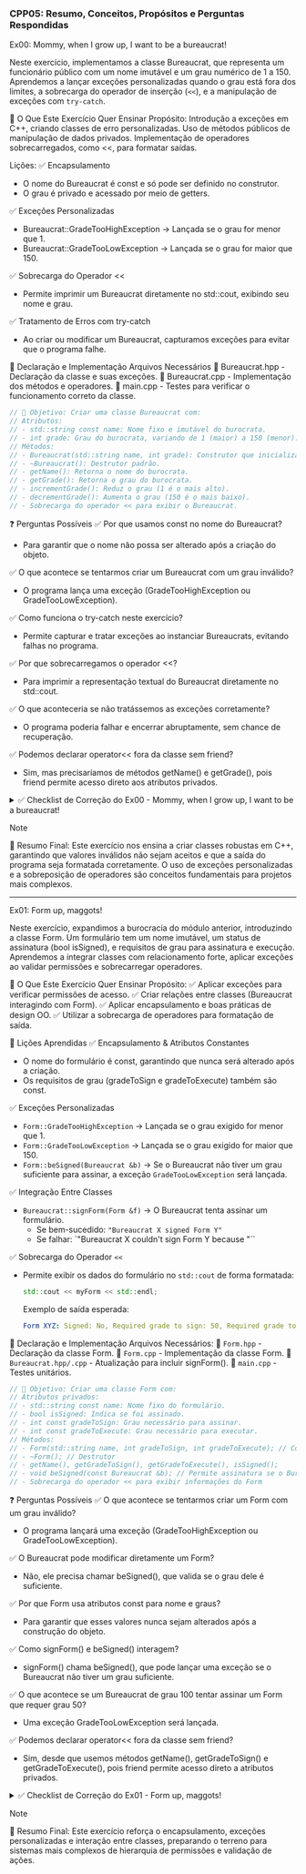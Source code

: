 ### CPP05: Resumo, Conceitos, Propósitos e Perguntas Respondidas

Ex00: Mommy, when I grow up, I want to be a bureaucrat!

Neste exercício, implementamos a classe Bureaucrat, que representa um funcionário público com um nome imutável e um grau numérico de 1 a 150. Aprendemos a lançar exceções personalizadas quando o grau está fora dos limites, a sobrecarga do operador de inserção (`<<`), e a manipulação de exceções com `try-catch`.

📌 O Que Este Exercício Quer Ensinar
Propósito:
Introdução a exceções em C++, criando classes de erro personalizadas.
Uso de métodos públicos de manipulação de dados privados.
Implementação de operadores sobrecarregados, como <<, para formatar saídas.

Lições:
✅ Encapsulamento
- O nome do Bureaucrat é const e só pode ser definido no construtor.
- O grau é privado e acessado por meio de getters.

✅ Exceções Personalizadas
- Bureaucrat::GradeTooHighException → Lançada se o grau for menor que 1.
- Bureaucrat::GradeTooLowException → Lançada se o grau for maior que 150.

✅ Sobrecarga do Operador <<
- Permite imprimir um Bureaucrat diretamente no std::cout, exibindo seu nome e grau.

✅ Tratamento de Erros com try-catch
- Ao criar ou modificar um Bureaucrat, capturamos exceções para evitar que o programa falhe.


📂 Declaração e Implementação
Arquivos Necessários
📌 Bureaucrat.hpp - Declaração da classe e suas exceções.
📌 Bureaucrat.cpp - Implementação dos métodos e operadores.
📌 main.cpp - Testes para verificar o funcionamento correto da classe.

```c++
// 📌 Objetivo: Criar uma classe Bureaucrat com:
// Atributos:
// - std::string const name: Nome fixo e imutável do burocrata.  
// - int grade: Grau do burocrata, variando de 1 (maior) a 150 (menor).  
// Métodos:
// - Bureaucrat(std::string name, int grade): Construtor que inicializa o nome e o grau.  
// - ~Bureaucrat(): Destrutor padrão.  
// - getName(): Retorna o nome do burocrata.  
// - getGrade(): Retorna o grau do burocrata.  
// - incrementGrade(): Reduz o grau (1 é o mais alto).  
// - decrementGrade(): Aumenta o grau (150 é o mais baixo).  
// - Sobrecarga do operador << para exibir o Bureaucrat.  
```

❓ Perguntas Possíveis
✅ Por que usamos const no nome do Bureaucrat?
- Para garantir que o nome não possa ser alterado após a criação do objeto.

✅ O que acontece se tentarmos criar um Bureaucrat com um grau inválido?
- O programa lança uma exceção (GradeTooHighException ou GradeTooLowException).

✅ Como funciona o try-catch neste exercício?
- Permite capturar e tratar exceções ao instanciar Bureaucrats, evitando falhas no programa.

✅ Por que sobrecarregamos o operador <<?
- Para imprimir a representação textual do Bureaucrat diretamente no std::cout.

✅ O que aconteceria se não tratássemos as exceções corretamente?
- O programa poderia falhar e encerrar abruptamente, sem chance de recuperação.

✅ Podemos declarar operator<< fora da classe sem friend?
- Sim, mas precisaríamos de métodos getName() e getGrade(), pois friend permite acesso direto aos atributos privados.

<details>
<summary>✅ Checklist de Correção do Ex00 - Mommy, when I grow up, I want to be a bureaucrat!</summary>

🔹 Estrutura e Implementação
✅ Makefile
- O código deve compilar com os flags corretos: -Wall -Wextra -Werror.

✅ Classe Bureaucrat
- Existe uma classe Bureaucrat corretamente definida.

✅ Atributos
- O nome (name) é const e não pode ser alterado depois da criação.
- O grau (grade) varia entre 1 e 150 (1 é o mais alto, 150 o mais baixo).

✅ Exceções
- São lançadas exceções se tentarmos criar um Bureaucrat com um grau fora do intervalo permitido:
- GradeTooHighException para valores menores que 1.
- GradeTooLowException para valores maiores que 150.

✅ Métodos de Acesso (Getters)
- Métodos getName() e getGrade() estão implementados corretamente.

✅ Incremento e Decremento de Grau
- incrementGrade(): Reduz o valor do grau (exemplo: 3 → 2).
- decrementGrade(): Aumenta o valor do grau (exemplo: 3 → 4).
- Ambos os métodos lançam exceções se o grau ultrapassar os limites.

✅ Herança de std::exception
- As exceções devem herdar de std::exception, permitindo serem capturadas com catch (std::exception &e).

✅ Sobrecarga do Operador <<
- O operador << foi sobrecarregado corretamente para exibir as informações do Bureaucrat no formato:

```c++
<name>, bureaucrat grade <grade>.
```

---

❓ Perguntas Possíveis na Avaliação
✅ Por que o nome do Bureaucrat é const?
- Para garantir que o nome não seja alterado após a criação do objeto.

✅ O que acontece se tentarmos criar um Bureaucrat com um grau inválido?
- O programa lança uma exceção (GradeTooHighException ou GradeTooLowException).

✅ Por que usamos try-catch nesse exercício?
- Para evitar crashes inesperados, permitindo tratar erros e continuar a execução do programa.

✅ Como funciona a herança de exceções?
- GradeTooHighException e GradeTooLowException herdam de std::exception, tornando-as padronizadas e fáceis de capturar.

✅ Por que sobrecarregamos o operador <<?
- Para facilitar a exibição de um Bureaucrat sem precisar chamar métodos getName() e getGrade() manualmente.

✅ É possível declarar a sobrecarga do operador << fora da classe Bureaucrat?
- Sim, mas precisaríamos usar métodos getName() e getGrade(), pois friend permite acesso direto aos atributos privados.

</details>


> [!NOTE]
> 🚀 Resumo Final:
> Este exercício nos ensina a criar classes robustas em C++, garantindo que valores inválidos não sejam aceitos e que a saída do programa seja formatada corretamente. O uso de exceções personalizadas e a sobreposição de operadores são conceitos fundamentais para projetos mais complexos.

---

Ex01: Form up, maggots!

Neste exercício, expandimos a burocracia do módulo anterior, introduzindo a classe Form. Um formulário tem um nome imutável, um status de assinatura (bool isSigned), e requisitos de grau para assinatura e execução. Aprendemos a integrar classes com relacionamento forte, aplicar exceções ao validar permissões e sobrecarregar operadores.

📌 O Que Este Exercício Quer Ensinar
Propósito:
✅ Aplicar exceções para verificar permissões de acesso.
✅ Criar relações entre classes (Bureaucrat interagindo com Form).
✅ Aplicar encapsulamento e boas práticas de design OO.
✅ Utilizar a sobrecarga de operadores para formatação de saída.

📖 Lições Aprendidas
✅ Encapsulamento & Atributos Constantes
- O nome do formulário é const, garantindo que nunca será alterado após a criação.
- Os requisitos de grau (gradeToSign e gradeToExecute) também são const.

✅ Exceções Personalizadas
- `Form::GradeTooHighException` → Lançada se o grau exigido for menor que 1.
- `Form::GradeTooLowException` → Lançada se o grau exigido for maior que 150.
- `Form::beSigned(Bureaucrat &b)` → Se o Bureaucrat não tiver um grau suficiente para assinar, a exceção `GradeTooLowException` será lançada.

✅ Integração Entre Classes
- `Bureaucrat::signForm(Form &f)` → O Bureaucrat tenta assinar um formulário.
    - Se bem-sucedido: `"Bureaucrat X signed Form Y"`
    - Se falhar: `"Bureaucrat X couldn't sign Form Y because <motivo>"``

✅ Sobrecarga do Operador `<<`
- Permite exibir os dados do formulário no `std::cout` de forma formatada:
  ```c++
  std::cout << myForm << std::endl;
  ```
  Exemplo de saída esperada:
  ```yaml
  Form XYZ: Signed: No, Required grade to sign: 50, Required grade to execute: 25.
  ```

📂 Declaração e Implementação
Arquivos Necessários:
📌 `Form.hpp` - Declaração da classe Form.
📌 `Form.cpp` - Implementação da classe Form.
📌 `Bureaucrat.hpp/.cpp` - Atualização para incluir signForm().
📌 `main.cpp` - Testes unitários.

```c++
// 📌 Objetivo: Criar uma classe Form com:
// Atributos privados:
// - std::string const name: Nome fixo do formulário.
// - bool isSigned: Indica se foi assinado.
// - int const gradeToSign: Grau necessário para assinar.
// - int const gradeToExecute: Grau necessário para executar.
// Métodos:
// - Form(std::string name, int gradeToSign, int gradeToExecute); // Construtor
// - ~Form(); // Destrutor
// - getName(), getGradeToSign(), getGradeToExecute(), isSigned();
// - void beSigned(const Bureaucrat &b); // Permite assinatura se o Bureaucrat tiver permissão
// - Sobrecarga do operador << para exibir informações do Form
```

❓ Perguntas Possíveis
✅ O que acontece se tentarmos criar um Form com um grau inválido?
- O programa lançará uma exceção (GradeTooHighException ou GradeTooLowException).

✅ O Bureaucrat pode modificar diretamente um Form?
- Não, ele precisa chamar beSigned(), que valida se o grau dele é suficiente.

✅ Por que Form usa atributos const para nome e graus?
- Para garantir que esses valores nunca sejam alterados após a construção do objeto.

✅ Como signForm() e beSigned() interagem?
- signForm() chama beSigned(), que pode lançar uma exceção se o Bureaucrat não tiver um grau suficiente.

✅ O que acontece se um Bureaucrat de grau 100 tentar assinar um Form que requer grau 50?
- Uma exceção GradeTooLowException será lançada.

✅ Podemos declarar operator<< fora da classe sem friend?
- Sim, desde que usemos métodos getName(), getGradeToSign() e getGradeToExecute(), pois friend permite acesso direto a atributos privados.

<details> <summary>✅ Checklist de Correção do Ex01 - Form up, maggots!</summary>

🔹 Estrutura e Implementação
✅ Makefile
- O código deve compilar com os flags corretos: -Wall -Wextra -Werror.

✅ Classe Form
- Existe uma classe Form corretamente definida.

✅ Atributos
- O nome (name) é const e não pode ser alterado depois da criação.
- O grau requerido para assinar a forma é const e fica entre 1 (mais alto) e 150 (mais baixo).
- O grau requerido para executar a forma também é const e fica entre 1 (mais alto) e 150 (mais baixo).
- A variável signed (que indica se a forma foi assinada ou não) é bool e inicialmente é false.

✅ Métodos de Acesso (Getters)
- O método getName() deve retornar o nome da forma.
- O método getIsSigned() deve retornar se a forma foi assinada.
- O método getGradeToSign() deve retornar o grau necessário para assinar a forma.
- O método getGradeToExecute() deve retornar o grau necessário para executar a forma.

✅ Sobrecarga do Operador <<
- O operador << deve ser sobrecarregado corretamente para exibir as informações da Form no formato:
```c++
Form <name>, required grade to sign <signGrade>, required grade to execute <execGrade>, signed: <true/false>.
```

✅ Método beSigned()
- O método beSigned() deve verificar se o Bureaucrat tem o grau necessário para assinar a Form e, em caso positivo, alterar o estado de signed para true.
- Deve lançar uma exceção GradeTooLowException se o Bureaucrat não tiver o grau necessário para assinar a Form.

✅ Método signForm()
- O método signForm() da classe Bureaucrat deve chamar o método beSigned() da Form para tentar assinar a forma.
- Se o Bureaucrat não tiver o grau necessário para assinar, deve lançar uma exceção GradeTooLowException.

---

❓ Perguntas Possíveis na Avaliação 

✅ Por que o nome da forma é const?
- Para garantir que o nome da forma não seja alterado após a criação do objeto, mantendo a integridade da forma.

✅ O que acontece se tentarmos assinar uma forma sem ter o grau necessário?
- O programa lança uma exceção GradeTooLowException.

✅ Qual a finalidade do método beSigned()?
- O método verifica se o Bureaucrat tem o grau necessário para assinar a forma e, se possível, altera o estado da forma para assinada.

✅ Por que usamos exceções no código?
- As exceções permitem lidar com erros de forma controlada, evitando falhas inesperadas no programa e possibilitando tratamento adequado dos erros, como o grau inválido.

✅ Como sobrecarregamos o operador <<?
- O operador << é sobrecarregado para permitir a exibição das informações da Form de forma legível, sem necessidade de chamar os métodos de acesso manualmente.

✅ É possível declarar a sobrecarga do operador << fora da classe Form?
- Sim, desde que a classe Form seja declarada como friend da função sobrecarregada ou seja usada a forma de implementação fora da classe com métodos de acesso público.

</details>

> [!NOTE]
> 🚀 Resumo Final:
> Este exercício reforça o encapsulamento, exceções personalizadas e interação entre classes, preparando o terreno para sistemas mais complexos de hierarquia de permissões e validação de ações.